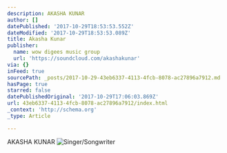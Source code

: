 ```yaml
---
description: AKASHA KUNAR
author: []
datePublished: '2017-10-29T18:53:53.552Z'
dateModified: '2017-10-29T18:53:53.089Z'
title: Akasha Kunar
publisher:
  name: wow digees music group
  url: 'https://soundcloud.com/akashakunar'
via: {}
inFeed: true
sourcePath: _posts/2017-10-29-43eb6337-4113-4fcb-8078-ac27896a7912.md
hasPage: true
starred: false
datePublishedOriginal: '2017-10-29T17:06:03.869Z'
url: 43eb6337-4113-4fcb-8078-ac27896a7912/index.html
_context: 'http://schema.org'
_type: Article

---
```

AKASHA KUNAR
![Singer/Songwriter](https://the-grid-user-content.s3-us-west-2.amazonaws.com/07f6246a-6ad6-49b5-a462-d496d96a4e8a.png)